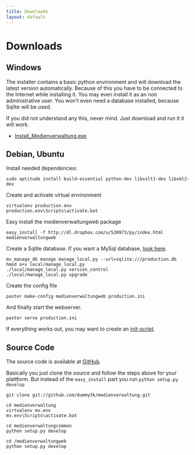 ```yaml
---
title: Downloads
layout: default
---
```


Downloads
=========

Windows
-------
The installer contains a basic python environment and will download the
latest version automatically.
Because of this you have to be connected to the Internet while
installing it.
You may even install it as an non administrative user.
You won't even need a database installed, because Sqlite will be used.

If you did not understand any this, never mind. Just download and run it
it will work.

* [Install_Medienverwaltung.exe](http://dl.dropbox.com/u/530973/Install_Medienverwaltung.exe)

Debian, Ubuntu
--------------

Install needed dependencies:

    sudo aptitude install build-essential python-dev libxslt1-dev libxml2-dev
    
Create and activate virtual environment
    
    virtualenv production.env
    production.env\Scripts\activate.bat
    
Easy install the medienverwaltungweb package

    easy_install -f http://dl.dropbox.com/u/530973/py/index.html medienverwaltungweb
    
Create a Sqlite database. If you want a MySql database,
[look here](mysql.html).

    mv_manage_db manage manage_local.py --url=sqlite:///production.db
    hmod a+x local/manage_local.py
    ./local/manage_local.py version_control
    ./local/manage_local.py upgrade
    
Create the config file

    paster make-config medienverwaltungweb production.ini

And finally start the webserver.

    paster serve production.ini

If everything works out, you may want to create an
[init-script](init-script.html).


Source Code
-----------

The source code is available at
[GitHub](http://dummy3k.github.com/medienverwaltung/).

Basically you just clone the source and follow the steps above for your
plattform. But instead of the <code>easy_install</code> part you run
<code>python setup.py develop</code>

    git clone git://github.com/dummy3k/medienverwaltung.git

    cd medienverwaltung
    virtualenv mv.env
    mv.env\Scripts\activate.bat

    cd medienverwaltungcommon
    python setup.py develop

    cd /medienverwaltungweb
    python setup.py develop
    
